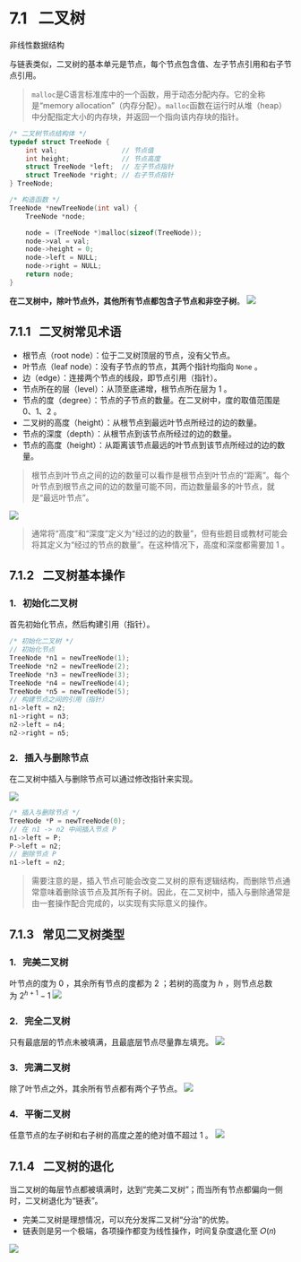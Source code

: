 # 7.1   二叉树
非线性数据结构

与链表类似，二叉树的基本单元是节点，每个节点包含值、左子节点引用和右子节点引用。

>`malloc`是C语言标准库中的一个函数，用于动态分配内存。它的全称是“memory allocation”（内存分配）。`malloc`函数在运行时从堆（heap）中分配指定大小的内存块，并返回一个指向该内存块的指针。

```c
/* 二叉树节点结构体 */
typedef struct TreeNode {
    int val;                // 节点值
    int height;             // 节点高度
    struct TreeNode *left;  // 左子节点指针
    struct TreeNode *right; // 右子节点指针
} TreeNode;

/* 构造函数 */
TreeNode *newTreeNode(int val) {
    TreeNode *node;

    node = (TreeNode *)malloc(sizeof(TreeNode));
    node->val = val;
    node->height = 0;
    node->left = NULL;
    node->right = NULL;
    return node;
}
```

**在二叉树中，除叶节点外，其他所有节点都包含子节点和非空子树**。
![](images/Pasted%20image%2020240610161239.png)

## 7.1.1   二叉树常见术语
- 根节点（root node）：位于二叉树顶层的节点，没有父节点。
- 叶节点（leaf node）：没有子节点的节点，其两个指针均指向 `None` 。
- 边（edge）：连接两个节点的线段，即节点引用（指针）。
- 节点所在的层（level）：从顶至底递增，根节点所在层为 1 。
- 节点的度（degree）：节点的子节点的数量。在二叉树中，度的取值范围是 0、1、2 。
- 二叉树的高度（height）：从根节点到最远叶节点所经过的边的数量。
- 节点的深度（depth）：从根节点到该节点所经过的边的数量。
- 节点的高度（height）：从距离该节点最远的叶节点到该节点所经过的边的数量。

> 根节点到叶节点之间的边的数量可以看作是根节点到叶节点的“距离”。每个叶节点到根节点之间的边的数量可能不同，而边数量最多的叶节点，就是“最远叶节点”。

![](images/Pasted%20image%2020240610161342.png)

> 通常将“高度”和“深度”定义为“经过的边的数量”，但有些题目或教材可能会将其定义为“经过的节点的数量”。在这种情况下，高度和深度都需要加 1 。

## 7.1.2   二叉树基本操作
### 1.   初始化二叉树
首先初始化节点，然后构建引用（指针）。
```c
/* 初始化二叉树 */
// 初始化节点
TreeNode *n1 = newTreeNode(1);
TreeNode *n2 = newTreeNode(2);
TreeNode *n3 = newTreeNode(3);
TreeNode *n4 = newTreeNode(4);
TreeNode *n5 = newTreeNode(5);
// 构建节点之间的引用（指针）
n1->left = n2;
n1->right = n3;
n2->left = n4;
n2->right = n5;
```

### 2.   插入与删除节点
在二叉树中插入与删除节点可以通过修改指针来实现。

![](images/Pasted%20image%2020240610161610.png)

```c
/* 插入与删除节点 */
TreeNode *P = newTreeNode(0);
// 在 n1 -> n2 中间插入节点 P
n1->left = P;
P->left = n2;
// 删除节点 P
n1->left = n2;
```

> 需要注意的是，插入节点可能会改变二叉树的原有逻辑结构，而删除节点通常意味着删除该节点及其所有子树。因此，在二叉树中，插入与删除通常是由一套操作配合完成的，以实现有实际意义的操作。

## 7.1.3   常见二叉树类型
### 1.   完美二叉树
叶节点的度为 0 ，其余所有节点的度都为 2 ；若树的高度为 ℎ ，则节点总数为 $2^{ℎ+1}−1$
![](images/Pasted%20image%2020240610161746.png)

### 2.   完全二叉树
只有最底层的节点未被填满，且最底层节点尽量靠左填充。
![](images/Pasted%20image%2020240610161931.png)

### 3.   完满二叉树
除了叶节点之外，其余所有节点都有两个子节点。
![](images/Pasted%20image%2020240610161953.png)

### 4.   平衡二叉树
任意节点的左子树和右子树的高度之差的绝对值不超过 1 。
![](images/Pasted%20image%2020240610162028.png)

## 7.1.4   二叉树的退化
当二叉树的每层节点都被填满时，达到“完美二叉树”；而当所有节点都偏向一侧时，二叉树退化为“链表”。

- 完美二叉树是理想情况，可以充分发挥二叉树“分治”的优势。
- 链表则是另一个极端，各项操作都变为线性操作，时间复杂度退化至 𝑂(𝑛)

![](images/Pasted%20image%2020240610162136.png)



